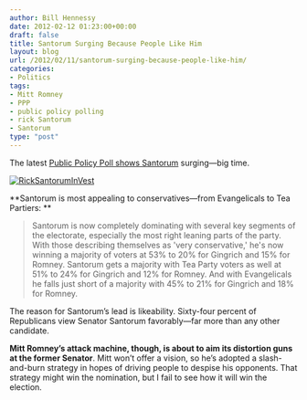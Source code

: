 ```yaml
---
author: Bill Hennessy
date: 2012-02-12 01:23:00+00:00
draft: false
title: Santorum Surging Because People Like Him
layout: blog
url: /2012/02/11/santorum-surging-because-people-like-him/
categories:
- Politics
tags:
- Mitt Romney
- PPP
- public policy polling
- rick Santorum
- Santorum
type: "post"
---
```


The latest [Public Policy Poll shows Santorum](https://www.publicpolicypolling.com/main/2012/02/santorum-surges-into-the-lead.html) surging—big time.

[![RickSantorumInVest](https://hennessysview.com/wp-content/uploads/2012/02/RickSantorumInVest_thumb.jpg)
](https://hennessysview.com/wp-content/uploads/2012/02/RickSantorumInVest.jpg)

**Santorum is most appealing to conservatives—from Evangelicals to Tea Partiers: **

> Santorum is now completely dominating with several key segments of the electorate, especially the most right leaning parts of the party. With those describing themselves as 'very conservative,' he's now winning a majority of voters at 53% to 20% for Gingrich and 15% for Romney. Santorum gets a majority with Tea Party voters as well at 51% to 24% for Gingrich and 12% for Romney. And with Evangelicals he falls just short of a majority with 45% to 21% for Gingrich and 18% for Romney.
> 
> 

The reason for Santorum’s lead is likeability. Sixty-four percent of Republicans view Senator Santorum favorably—far more than any other candidate. 

**Mitt Romney’s attack machine, though, is about to aim its distortion guns at the former Senator**. Mitt won’t offer a vision, so he’s adopted a slash-and-burn strategy in hopes of driving people to despise his opponents. That strategy might win the nomination, but I fail to see how it will win the election.
